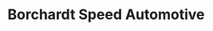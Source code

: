 ---
title: "Borchardt Speed Automotive"
url: /greenfield/borchardt-speed-automotive/
shop: Autoteile
---